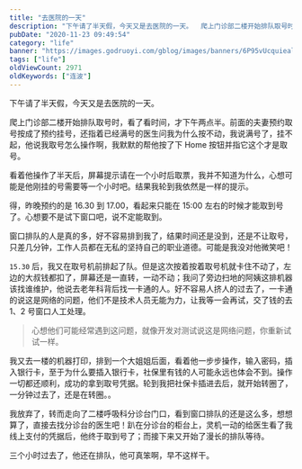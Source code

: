 ```yaml
---
title: "去医院的一天"
description: "下午请了半天假，今天又是去医院的一天。  爬上门诊部二楼开始排队取号时，看了看时间，才下午两点半。前面的夫妻预约取号按成了预约挂号，还指着已经满号的医生问我为什么按不动，我说满号了，挂不起，他说我取号怎..."
pubDate: "2020-11-23 09:49:54"
category: "life"
banner: "https://images.godruoyi.com/gblog/images/banners/6P95vUcquiealnMNWPJMmmLcH9RG8hWZ75Qo9HE4.avif"
tags: ["life"]
oldViewCount: 2971
oldKeywords: ["连波"]
---
```


下午请了半天假，今天又是去医院的一天。

爬上门诊部二楼开始排队取号时，看了看时间，才下午两点半。前面的夫妻预约取号按成了预约挂号，还指着已经满号的医生问我为什么按不动，我说满号了，挂不起，他说我取号怎么操作啊，我默默的帮他按了下 Home 按钮并指它这个才是取号。

看着他操作了半天后，屏幕提示请在一个小时后取票，我并不知道为什么，心想可能是他刚挂的号需要等一个小时吧。结果我轮到我依然是一样的提示。

得，昨晚预约的是 16.30 到 17.00，看起来只能在 15:00 左右的时候才能取到号了。心想要不是试下窗口吧，说不定能取到。

窗口排队的人是真的多，好不容易排到我了，结果时间还是没到，还是不让取号，只差几分钟，工作人员都在无私的坚持自己的职业道德。可能是我没对他微笑吧！

`15.30` 后，我又在取号机前排起了队。但是这次按着按着取号机就卡住不动了，左边的大叔钱都扣了，屏幕还是一直转，一动不动；我问了旁边扫地的阿姨这排机器该找谁维护，他说去老年科背后找一卡通的人。好不容易人挤人的过去了，一卡通的说这是网络的问题，他们不是技术人员无能为力，让我等一会再试，交了钱的去 1、2 号窗口人工处理。

> 心想他们可能经常遇到这问题，就像开发对测试说这是网络问题，你重新试试一样。

我又去一楼的机器打印，排到一个大姐姐后面，看着他一步步操作，输入密码，插入银行卡，至于为什么要插入银行卡，社保里有钱的人可能永远也体会不到。操作一切都还顺利，成功的拿到取号凭据。轮到我把社保卡插进去后，就开始转圈了，一分钟过去了，还是在转圈。。

我放弃了，转而走向了二楼呼吸科分诊台门口，看到窗口排队的还是这么多，想想算了，直接去找分诊台的医生吧！趴在分诊台的柜台上，灵机一动的给医生看了我线上支付的凭据后，他终于取到号了；而接下来又开始了漫长的排队等待。

三个小时过去了，他还在排队，他可真笨啊，早不这样干。
